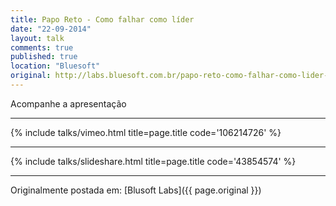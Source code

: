 ```yaml
---
title: Papo Reto - Como falhar como líder
date: "22-09-2014"
layout: talk
comments: true
published: true
location: "Bluesoft"
original: http://labs.bluesoft.com.br/papo-reto-como-falhar-como-lider-por-bruno-mendes/
---
```


Acompanhe a apresentação

---------------------------------------

{% include talks/vimeo.html title=page.title code='106214726' %}

---------------------------------------

{% include talks/slideshare.html title=page.title code='43854574' %}

---------------------------------------

Originalmente postada em: [Blusoft Labs]({{ page.original }})